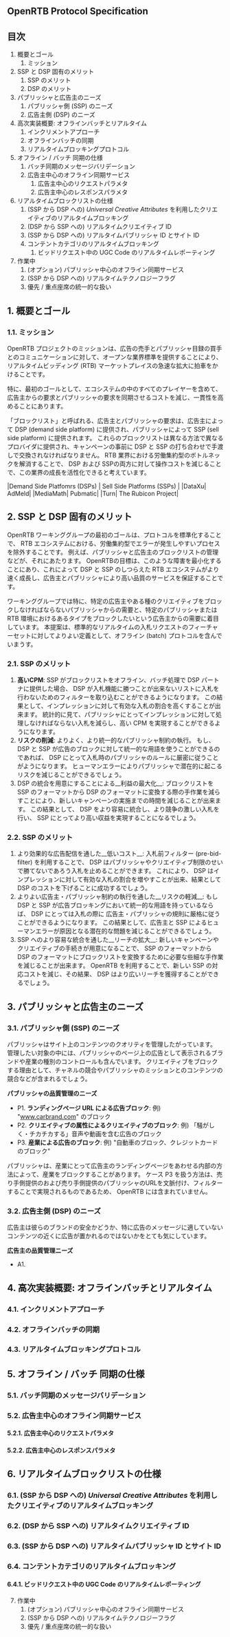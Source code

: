 OpenRTB Protocol Specification
------------------------------------------------------------

## 目次

1. 概要とゴール
   1. ミッション
2. SSP と DSP 固有のメリット
   1. SSP のメリット
   2. DSP のメリット
3. パブリッシャと広告主のニーズ
   1. パブリッシャ側 (SSP) のニーズ
   2. 広告主側 (DSP) のニーズ
4. 高次実装概要: オフラインバッチとリアルタイム
   1. インクリメントアプローチ
   2. オフラインバッチの同期
   3. リアルタイムブロッキングプロトコル
5. オフライン / バッチ 同期の仕様
   1. バッチ同期のメッセージバリデーション
   2. 広告主中心のオフライン同期サービス
      1. 広告主中心のリクエストパラメタ
      2. 広告主中心のレスポンスパラメタ
6. リアルタイムブロックリストの仕様
   1. (SSP から DSP への) _Universal Creative Attributes_ を利用したクリエイティブのリアルタイムブロッキング
   2. (DSP から SSP への) リアルタイムクリエイティブ ID
   3. (SSP から DSP への) リアルタイムパブリッシャ ID とサイト ID
   4. コンテントカテゴリのリアルタイムブロッキング
      1. ビッドリクエスト中の UGC Code のリアルタイムレポーティング
7. 作業中
   1. (オプション) パブリッシャ中心のオフライン同期サービス
   2. (SSP から DSP への) リアルタイムテクノロジーフラグ
   3. 優先 / 重点座席の統一的な扱い


## 1. 概要とゴール

### 1.1. ミッション

OpenRTB プロジェクトのミッションは、広告の売手とパブリッシャ目録の買手とのコミュニケーションに対して、オープンな業界標準を提供することにより、リアルタイムビッディング (RTB) マーケットプレイスの急速な拡大に拍車をかけることです。

特に、最初のゴールとして、エコシステムの中のすべてのプレイヤーを含めて、広告主からの要求とパブリッシャの要求を同期させるコストを減じ、一貫性を高めることにあります。

「ブロックリスト」と呼ばれる、広告主とパブリッシャの要求は、広告主によって DSP (demand side platform) に提供され、パブリッシャによって SSP (sell side platform) に提供されます。
これらのブロックリストは異なる方法で異なるプロバイダに提供され、キャンペーンの事前に DSP と SSP の打ち合わせで手渡しで交換されなければなりません。
RTB 業界における労働集約型のボトルネックを解消することで、 DSP および SSPの両方に対して操作コストを減じることで、この業界の成長を活性化できると考えています。

|Demand Side Platfomrs (DSPs) | Sell Side Platforms (SSPs) |
|DataXu| AdMeld|
|MediaMath| Pubmatic|
|Turn| The Rubicon Project|

## 2. SSP と DSP 固有のメリット

OpenRTB ワーキンググループの最初のゴールは、プロトコルを標準化することで、 RTB エコシステムにおける、労働集約型でエラーが発生しやすいプロセスを除外することです。
例えば、パブリッシャと広告主のブロックリストの管理などが、それにあたります。
OpenRTBの目標は、このような障害を最小化することにあり、これによって DSP と SSP のしつらえた RTB エコシステムがより速く成長し、広告主とパブリッシャにより高い品質のサービスを保証することです。

ワーキンググループでは特に、特定の広告主やある種のクリエイティブをブロックしなければならないパブリッシャからの需要と、特定のパブリッシャまたは RTB 環境におけるあるタイプをブロックしたいという広告主からの需要に着目しています。
本提案は、標準的なリアルタイムの入札リクエストのフィーチャーセットに対してよりよい定義として、オフライン (batch) プロトコルを含んでいまうす。

### 2.1. SSP のメリット

1. __高いCPM__:
SSP がブロックリストをオフライン、バッチ処理で DSP パートナに提供した場合、 DSP が入札機能に勝つことが出来ないリストに入札を行わないためのフィルターを取り込むことができるようになります。
この結果として、インプレッションに対して有効な入札の割合を高くすることが出来ます。
統計的に見て、パブリッシャにとってインプレッションに対して処理しなければならない入札を減らし、高い CPM を実現することができるようになります。
2. __リスクの削減__:
よりよく、より統一的なパブリッシャ制約の執行。
もし、 DSP と SSP が広告のブロックに対して統一的な用語を使うことができるのであれば、 DSP にとって入札時のパブリッシャのルールに厳密に従うことがようになります。
ヒューマンエラーによりパブリッシャで潜在的に起こるリスクを減じることができるでしょう。
3. DSP の統合を用意にすることによる__利益の最大化__:
ブロックリストを SSP のフォーマットから DSP のフォーマットに変換する際の手作業を減らすことにより、新しいキャンペーンの実施までの時間を減じることが出来ます。
この結果として、 DSP をより容易に統合し、より競争の激しい入札を行い、 SSP にとってより高い収益を実現することになるでしょう。

### 2.2. SSP のメリット

1. より効果的な広告配信を通した__低いコスト__:
入札前フィルター (pre-bid-filter) を利用することで、 DSP はパブリッシャやクリエイティブ制限のせいで勝てないであろう入札を止めることができます。
これにより、 DSP はインプレッションに対して有効な入札の割合を増やすことが出来、結果として DSP のコストを下げることに成功するでしょう。
2. よりよい広告主・パブリッシャ制約の執行を通した__リスクの軽減__:
もし DSP と SSP が広告ブロッキングにおいて統一的な用語を持っているならば、 DSP にとっては入札の際に 広告主・パブリッシャの規則に厳格に従うことができるようになります。
この結果として、広告主と SSP によるヒューマンエラーが原因となる潜在的な問題を減じることができるでしょう。
3. SSP へのより容易な統合を通した__リーチの拡大__:
新しいキャンペーンやクリエイティブの手続きが用意になることで、 SSP のフォーマットから DSP のフォーマットにブロックリストを変換するために必要な些細な手作業を減じることが出来ます。
OpenRTB を利用することで、新しい SSP の対応コストを減じ、その結果、 DSP はより広いリーチを獲得することができるでしょう。


## 3. パブリッシャと広告主のニーズ
### 3.1. パブリッシャ側 (SSP) のニーズ
パブリッシャはサイト上のコンテンツのクオリティを管理したがっています。
管理したい対象の中には、パブリッシャのページ上の広告として表示されるブランドや産業の種別のコントロールも含んでいます。
クリエイティブをブロックする理由として、チャネルの競合やパブリッシャのミッションとのコンテンツの競合などが含まれるでしょう。

__パブリッシャの品質管理のニーズ__

* P1. __ランディングページ URL による広告ブロック__: 例) "www.carbrand.com" のブロック
* P2. __クリエイティブの属性によるクリエイティブのブロック__: 例) 「騒がしく・チカチカする」音声や動画を含む広告のブロック
* P3. __産業による広告のブロック__: 例) "自動車のブロック、クレジットカードのブロック"

パブリッシャは、産業にとって広告主のランディングページをあわせる内部の方法によって、産業をブロックすることがあります。
ケース P3 を扱う方法は、売り手側提供のおよび売り手側提供のパブリッシャのURLを文脈付け、フィルターすることで実現されるものであるため、 OpenRTB には含まれていません。

### 3.2. 広告主側 (DSP) のニーズ
広告主は彼らのブランドの安全かどうか、特に広告のメッセージに適していないコンテンツの近くに広告が置かれるのではないかをとても気にしています。

__広告主の品質管理ニーズ__

* A1.

## 4. 高次実装概要: オフラインバッチとリアルタイム
### 4.1. インクリメントアプローチ
### 4.2. オフラインバッチの同期
### 4.3. リアルタイムブロッキングプロトコル
## 5. オフライン / バッチ 同期の仕様
### 5.1. バッチ同期のメッセージバリデーション
### 5.2. 広告主中心のオフライン同期サービス
#### 5.2.1. 広告主中心のリクエストパラメタ
#### 5.2.2. 広告主中心のレスポンスパラメタ
## 6. リアルタイムブロックリストの仕様
### 6.1. (SSP から DSP への) _Universal Creative Attributes_ を利用したクリエイティブのリアルタイムブロッキング
### 6.2. (DSP から SSP への) リアルタイムクリエイティブ ID
### 6.3. (SSP から DSP への) リアルタイムパブリッシャ ID とサイト ID
### 6.4. コンテントカテゴリのリアルタイムブロッキング
#### 6.4.1. ビッドリクエスト中の UGC Code のリアルタイムレポーティング
7. 作業中
   1. (オプション) パブリッシャ中心のオフライン同期サービス
   2. (SSP から DSP への) リアルタイムテクノロジーフラグ
   3. 優先 / 重点座席の統一的な扱い
